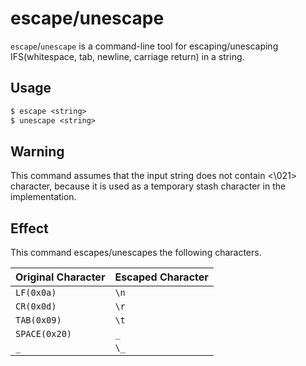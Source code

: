 # escape/unescape

`escape`/`unescape` is a command-line tool for escaping/unescaping IFS(whitespace, tab, newline, carriage return) in a string.

## Usage

```txt
$ escape <string>
$ unescape <string>
```

## Warning

This command assumes that the input string does not contain <\021> character, because it is used as a temporary stash character in the implementation.


## Effect

This command escapes/unescapes the following characters.

| Original Character | Escaped Character |
|--------------------|-------------------|
| `LF(0x0a)`         | `\n`              |
| `CR(0x0d)`         | `\r`              |
| `TAB(0x09)`        | `\t`              |
| `SPACE(0x20)`      | `_`               |
| `_`                | `\_`              |
